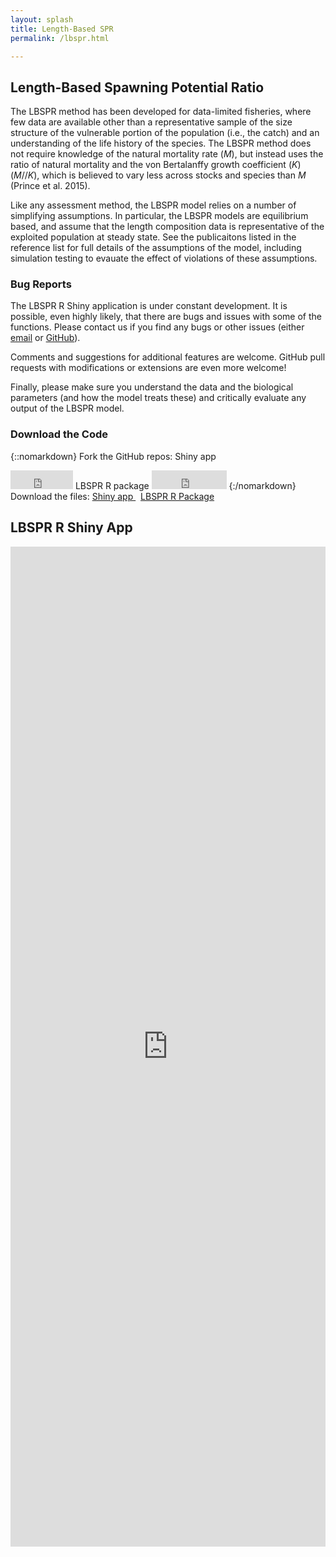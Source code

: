 ```yaml
---
layout: splash
title: Length-Based SPR 
permalink: /lbspr.html

---
```


## Length-Based Spawning Potential Ratio
The LBSPR method has been developed for data-limited fisheries, where few data are available other than a representative sample of the size structure of the vulnerable portion of the population (i.e., the catch) and an understanding of the life history of the species.  The LBSPR method does not require knowledge of the natural mortality rate (*M*), but instead uses the ratio of natural mortality and the von Bertalanffy growth coefficient (*K*) (*M*//*K*), which is believed to vary less across stocks and species than *M* (Prince et al. 2015).  

Like any assessment method, the LBSPR model relies on a number of simplifying assumptions. In particular, the LBSPR models are equilibrium based, and assume that the length composition data is representative of the exploited population at steady state. See the publicaitons listed in the reference list for full details of the assumptions of the model, including simulation testing to evauate the effect of violations of these assumptions.  

### Bug Reports
The LBSPR R Shiny application is under constant development. It is possible, even highly likely, that there are bugs and issues with some of the functions. Please contact us if you find any bugs or  other issues (either [email](/contact) or [GitHub](https://github.com/AdrianHordyk/LBSPR_shiny/issues)).

Comments and suggestions for additional features are welcome. GitHub pull requests with modifications or extensions are even more welcome!

Finally, please make sure you understand the data and the biological parameters (and how the model treats these) and critically evaluate any output of the LBSPR model. 

### Download the Code


{::nomarkdown}
Fork the GitHub repos: 
Shiny app 
<iframe style="display: inline-block;" src="https://ghbtns.com/github-btn.html?user=adrianhordyk&repo=LBSPR_shiny&type=fork=true&size=large" frameborder="0" scrolling="0" width="100px" height="30px"></iframe> 
LBSPR R package
<iframe style="display: inline-block;" src="https://ghbtns.com/github-btn.html?user=adrianhordyk&repo=lbspr&type=fork=true&size=large" frameborder="0" scrolling="0" width="120px" height="30px"></iframe> 
{:/nomarkdown}
<br>
Download the files: 
<a href="https://github.com/AdrianHordyk/LBSPR_shiny/zipball/master" class="fa fa-download"><span> Shiny app  </span></a>
&nbsp;
<a href="https://github.com/AdrianHordyk/lbspr/zipball/master" class="fa fa-download"><span> LBSPR R Package </span></a>

## LBSPR R Shiny App
<iframe src="http://142.103.48.20:3838/LBSPR/" height="1600px" width="100%" frameBorder="0">
  Your browser doesn't support iframes
</iframe>




